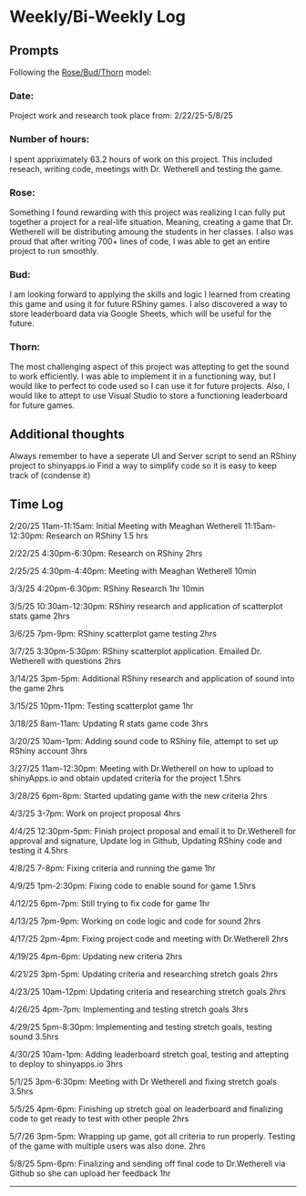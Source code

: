 # Weekly/Bi-Weekly Log

## Prompts
Following the [Rose/Bud/Thorn](https://www.panoramaed.com/blog/rose-bud-thorn-activity-and-worksheet#:~:text=%22Rose%2C%20Bud%2C%20Thorn%22%20is%20a%20mindful%20design%2D,day%2C%20week%2C%20or%20month.) model:

### Date: 
Project work and research took place from: 2/22/25-5/8/25


### Number of hours: 
I spent appriximately 63.2 hours of work on this project. This included reseach, writing code, meetings with Dr. Wetherell and testing the game.

### Rose:
Something I found rewarding with this project was realizing I can fully put together a project for a real-life situation. Meaning, creating a game that Dr. Wetherell will be distributing amoung the students in her classes. I also was proud that after writing 700+ lines of code, I was able to get an entire project to run smoothly.

### Bud: 
I am looking forward to applying the skills and logic I learned from creating this game and using it for future RShiny games. I also discovered a way to store leaderboard data via Google Sheets, which will be useful for the future.

### Thorn: 
The most challenging aspect of this project was attepting to get the sound to work efficiently. I was able to implement it in a functioning way, but I would like to perfect to code used so I can use it for future projects. Also, I would like to attept to use Visual Studio to store a functioning leaderboard for future games.

## Additional thoughts
Always remember to have a seperate UI and Server script to send an RShiny project to shinyapps.io
Find a way to simplify code so it is easy to keep track of (condense it)




## Time Log
2/20/25
11am-11:15am: Initial Meeting with Meaghan Wetherell
11:15am-12:30pm: Research on RShiny
1.5 hrs

2/22/25
4:30pm-6:30pm: Research on RShiny
2hrs

2/25/25
4:30pm-4:40pm: Meeting with Meaghan Wetherell
10min

3/3/25
4:20pm-6:30pm: RShiny Research
1hr 10min

3/5/25
10:30am-12:30pm: RShiny research and application of scatterplot stats game
2hrs

3/6/25
7pm-9pm: RShiny scatterplot game testing
2hrs

3/7/25
3:30pm-5:30pm: RShiny scatterplot application. Emailed Dr. Wetherell with questions
2hrs

3/14/25
3pm-5pm: Additional RShiny research and application of sound into the game
2hrs

3/15/25
10pm-11pm: Testing scatterplot game
1hr

3/18/25
8am-11am: Updating R stats game code
3hrs

3/20/25
10am-1pm: Adding sound code to RShiny file, attempt to set up RShiny account
3hrs

3/27/25
11am-12:30pm: Meeting with Dr.Wetherell on how to upload to shinyApps.io and obtain updated criteria for the project
1.5hrs

3/28/25
6pm-8pm: Started updating game with the new criteria 
2hrs

4/3/25
3-7pm: Work on project proposal
4hrs

4/4/25
12:30pm-5pm: Finish project proposal and email it to Dr.Wetherell for approval and signature, Update log in Github, Updating RShiny code and testing it
4.5hrs

4/8/25
7-8pm: Fixing criteria and running the game
1hr

4/9/25
1pm-2:30pm: Fixing code to enable sound for game
1.5hrs

4/12/25
6pm-7pm: Still trying to fix code for game
1hr

4/13/25
7pm-9pm: Working on code logic and code for sound
2hrs

4/17/25
2pm-4pm: Fixing project code and meeting with Dr.Wetherell
2hrs

4/19/25
4pm-6pm: Updating new criteria
2hrs

4/21/25
3pm-5pm: Updating criteria and researching stretch goals
2hrs

4/23/25
10am-12pm: Updating criteria and researching stretch goals
2hrs

4/26/25
4pm-7pm: Implementing and testing stretch goals
3hrs

4/29/25
5pm-8:30pm: Implementing and testing stretch goals, testing sound
3.5hrs

4/30/25
10am-1pm: Adding leaderboard stretch goal, testing and attepting to deploy to shinyapps.io
3hrs

5/1/25
3pm-6:30pm: Meeting with Dr Wetherell and fixing stretch goals
3.5hrs

5/5/25
4pm-6pm: Finishing up stretch goal on leaderboard and finalizing code to get ready to test with other people
2hrs

5/7/26
3pm-5pm: Wrapping up game, got all criteria to run properly. Testing of the game with multiple users was also done.
2hrs

5/8/25
5pm-6pm: Finalizing and sending off final code to Dr.Wetherell via Github so she can upload her feedback
1hr

---

